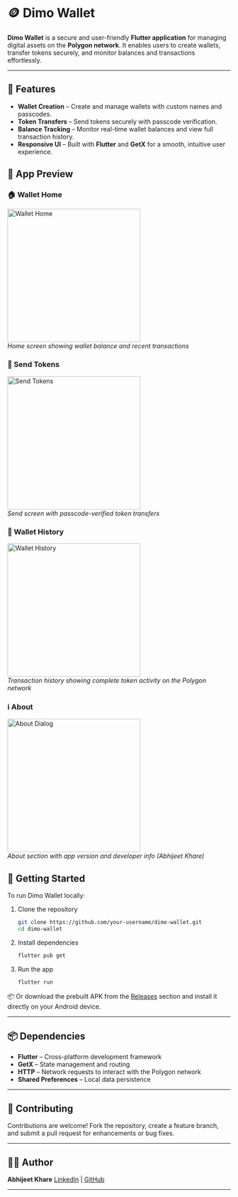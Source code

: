 
# 🪙 Dimo Wallet

**Dimo Wallet** is a secure and user-friendly **Flutter application** for managing digital assets on the **Polygon network**. It enables users to create wallets, transfer tokens securely, and monitor balances and transactions effortlessly.

---

## 🔑 Features

* **Wallet Creation** – Create and manage wallets with custom names and passcodes.
* **Token Transfers** – Send tokens securely with passcode verification.
* **Balance Tracking** – Monitor real-time wallet balances and view full transaction history.
* **Responsive UI** – Built with **Flutter** and **GetX** for a smooth, intuitive user experience.

## 📱 App Preview

### 🏠 Wallet Home
<p align="">
  <img src="assets/1.jpeg" alt="Wallet Home" width="300"><br>
  <em>Home screen showing wallet balance and recent transactions</em>
</p>

### 💸 Send Tokens
<p align="">
  <img src="assets/3.jpeg" alt="Send Tokens" width="300"><br>
  <em>Send screen with passcode-verified token transfers</em>
</p>

### 📜 Wallet History
<p align="">
  <img src="assets/2.jpeg" alt="Wallet History" width="300"><br>
  <em>Transaction history showing complete token activity on the Polygon network</em>
</p>

### ℹ️ About
<p align="">
  <img src="assets/4.jpeg" alt="About Dialog" width="300"><br>
  <em>About section with app version and developer info (Abhijeet Khare)</em>
</p>


## 🚀 Getting Started

To run Dimo Wallet locally:

1. Clone the repository

   ```bash
   git clone https://github.com/your-username/dimo-wallet.git
   cd dimo-wallet
   ```
2. Install dependencies

   ```bash
   flutter pub get
   ```
3. Run the app

   ```bash
   flutter run
   ```

📦 Or download the prebuilt APK from the [Releases](https://github.com/your-username/dimo-wallet/releases) section and install it directly on your Android device.

---

## 📦 Dependencies

* **Flutter** – Cross-platform development framework
* **GetX** – State management and routing
* **HTTP** – Network requests to interact with the Polygon network
* **Shared Preferences** – Local data persistence

---

## 🤝 Contributing

Contributions are welcome!
Fork the repository, create a feature branch, and submit a pull request for enhancements or bug fixes.

---

## 👨‍💻 Author

**Abhijeet Khare**
[LinkedIn](https://linkedin.com/in/abhijeet-k) | [GitHub](https://github.com/abhi-codescode)

---
